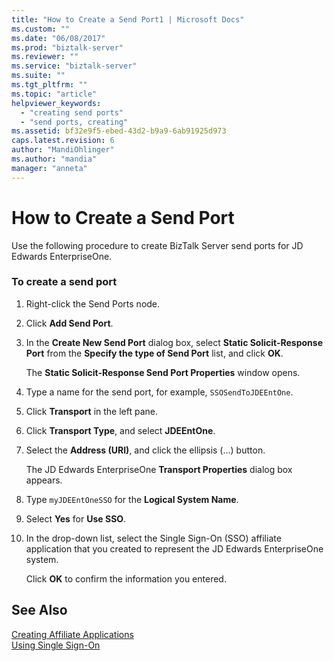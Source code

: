 ```yaml
---
title: "How to Create a Send Port1 | Microsoft Docs"
ms.custom: ""
ms.date: "06/08/2017"
ms.prod: "biztalk-server"
ms.reviewer: ""
ms.service: "biztalk-server"
ms.suite: ""
ms.tgt_pltfrm: ""
ms.topic: "article"
helpviewer_keywords: 
  - "creating send ports"
  - "send ports, creating"
ms.assetid: bf32e9f5-ebed-43d2-b9a9-6ab91925d973
caps.latest.revision: 6
author: "MandiOhlinger"
ms.author: "mandia"
manager: "anneta"
---
```

# How to Create a Send Port
Use the following procedure to create BizTalk Server send ports for JD Edwards EnterpriseOne.  
  
### To create a send port  
  
1.  Right-click the Send Ports node.  
  
2.  Click **Add Send Port**.  
  
3.  In the **Create New Send Port** dialog box, select **Static Solicit-Response Port** from the **Specify the type of Send Port** list, and click **OK**.  
  
     The **Static Solicit-Response Send Port Properties** window opens.  
  
4.  Type a name for the send port, for example, `SSOSendToJDEEntOne`.  
  
5.  Click **Transport** in the left pane.  
  
6.  Click **Transport Type**, and select **JDEEntOne**.  
  
7.  Select the **Address (URI)**, and click the ellipsis (…) button.  
  
     The JD Edwards EnterpriseOne **Transport Properties** dialog box appears.  
  
8.  Type `myJDEEntOneSSO` for the **Logical System Name**.  
  
9. Select **Yes** for **Use SSO**.  
  
10. In the drop-down list, select the Single Sign-On (SSO) affiliate application that you created to represent the JD Edwards EnterpriseOne system.  
  
     Click **OK** to confirm the information you entered.  
  
## See Also  
 [Creating Affiliate Applications](../core/creating-affiliate-applications4.md)   
 [Using Single Sign-On](../core/using-single-sign-on1.md)